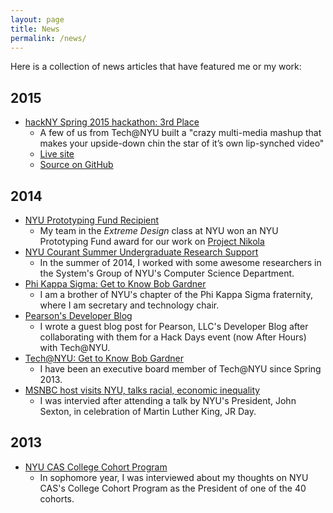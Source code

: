 ```yaml
---
layout: page
title: News
permalink: /news/
---
```


Here is a collection of news articles that have featured me or my work:

## 2015
- [hackNY Spring 2015 hackathon: 3rd Place](http://challengepost.com/software/chintastic-photo-booth)
  + A few of us from Tech@NYU built a "crazy multi-media mashup that makes your
    upside-down chin the star of it’s own lip-synched video"
  + [Live site](http://96.126.111.209/)
  + [Source on GitHub](https://github.com/rgardner/chintastic)


## 2014
- [NYU Prototyping Fund Recipient](http://nyuentrepreneur.com/announcing-the-fall-14-prototyping-fund-awards/)
  + My team in the *Extreme Design* class at NYU won an NYU Prototyping Fund
    award for our work on [Project Nikola](http://project-nikola.github.io/)
- [NYU Courant Summer Undergraduate Research Support](http://news.cs.nyu.edu/News.html)
  + In the summer of 2014, I worked with some awesome researchers in the
  System's Group of NYU's Computer Science Department.
- [Phi Kappa Sigma: Get to Know Bob Gardner](https://www.facebook.com/NYUSkulls/photos/a.761902210542949.1073741830.322590137807494/772882586111578/?type=1)
  + I am a brother of NYU's chapter of the Phi Kappa Sigma fraternity, where
    I am secretary and technology chair.
- [Pearson's Developer Blog](http://developer.pearson.com/blog/recap-technyus-hacknight-pearsons-new-york-office)
  + I wrote a guest blog post for Pearson, LLC's Developer Blog after
  collaborating with them for a Hack Days event (now After Hours) with
  Tech@NYU.
- [Tech@NYU: Get to Know Bob Gardner](http://techatnyu.tumblr.com/post/82200405221/get-to-know-bob-gardner)
  + I have been an executive board member of Tech@NYU since Spring 2013.
- [MSNBC host visits NYU, talks racial, economic inequality](http://www.nyunews.com/2014/02/08/mlk-2/)
  + I was intervied after attending a talk by NYU's President, John Sexton, in
    celebration of Martin Luther King, JR Day.

## 2013
- [NYU CAS College Cohort Program](http://www.nyunews.com/2013/09/11/cohort/)
  + In sophomore year, I was interviewed about my thoughts on NYU CAS's College
    Cohort Program as the President of one of the 40 cohorts.
